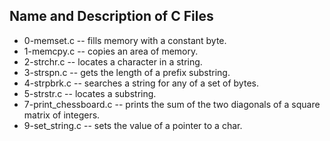 ## Name and Description of C Files

* 0-memset.c -- fills memory with a constant byte.
* 1-memcpy.c -- copies an area of memory.
* 2-strchr.c -- locates a character in a string.
* 3-strspn.c -- gets the length of a prefix substring.
* 4-strpbrk.c -- searches a string for any of a set of bytes.
* 5-strstr.c -- locates a substring.
* 7-print_chessboard.c -- prints the sum of the two diagonals of a square matrix of integers.
* 9-set_string.c -- sets the value of a pointer to a char.